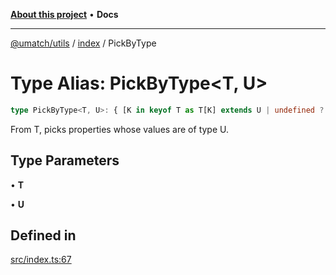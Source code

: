 [**About this project**](../../README.md) • **Docs**

***

[@umatch/utils](../../api.md) / [index](../README.md) / PickByType

# Type Alias: PickByType\<T, U\>

```ts
type PickByType<T, U>: { [K in keyof T as T[K] extends U | undefined ? K : never]: T[K] };
```

From T, picks properties whose values are of type U.

## Type Parameters

• **T**

• **U**

## Defined in

[src/index.ts:67](https://github.com/umatch-oficial/utils/blob/main/src/index.ts#L67)
